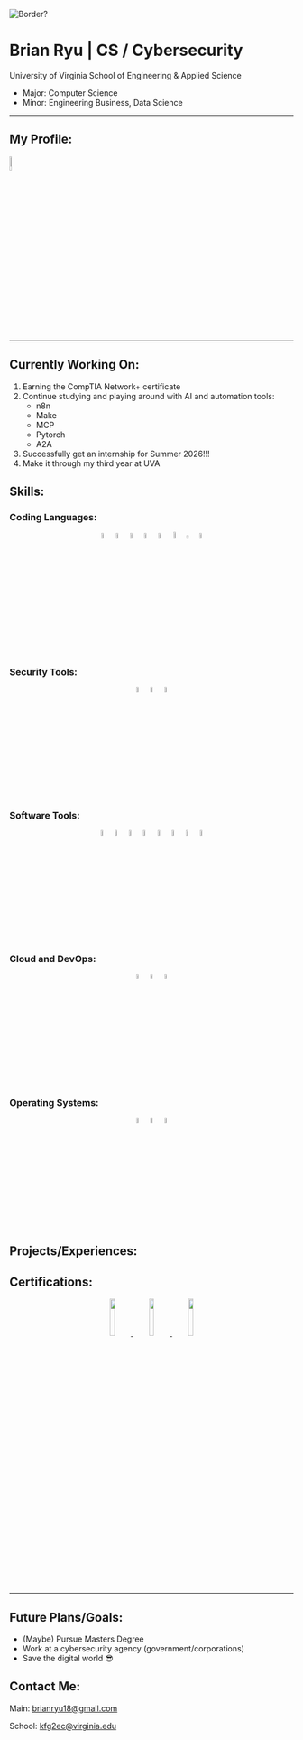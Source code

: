 ![Border?](https://www.epiqglobal.com/epiq/media/sites/Cyber-Incident-Header.jpg?ext=.jpg|height=100)

# Brian Ryu | CS / Cybersecurity

University of Virginia School of Engineering & Applied Science
- Major: Computer Science
- Minor: Engineering Business, Data Science

--------
## My Profile: 
<a href="https://www.linkedin.com/in/brian-ryu-5537a3345/">
<img src="https://upload.wikimedia.org/wikipedia/commons/thumb/c/ca/LinkedIn_logo_initials.png/500px-LinkedIn_logo_initials.png" width=8% height=8%>
</a>

--------
## Currently Working On:
1. Earning the CompTIA Network+ certificate
2. Continue studying and playing around with AI and automation tools:
    - n8n
    - Make
    - MCP
    - Pytorch
    - A2A
3. Successfully get an internship for Summer 2026!!!
4. Make it through my third year at UVA

## Skills:

### Coding Languages: 
<p align="center">
    <img src="https://upload.wikimedia.org/wikipedia/commons/thumb/c/c3/Python-logo-notext.svg/1200px-Python-logo-notext.svg.png" width=5%><img src="https://cdn4.iconfinder.com/data/icons/logos-and-brands/512/181_Java_logo_logos-512.png" width=5%><img src="https://upload.wikimedia.org/wikipedia/commons/thumb/9/99/Unofficial_JavaScript_logo_2.svg/2048px-Unofficial_JavaScript_logo_2.svg.png" width=5%><img src="https://upload.wikimedia.org/wikipedia/commons/thumb/4/4b/Bash_Logo_Colored.svg/2048px-Bash_Logo_Colored.svg.png" width=5%><img src="https://upload.wikimedia.org/wikipedia/commons/1/19/C_Logo.png" width=5%><img src="https://upload.wikimedia.org/wikipedia/commons/thumb/6/61/HTML5_logo_and_wordmark.svg/768px-HTML5_logo_and_wordmark.svg.png?20170517184425" width=5.5%><img src="https://upload.wikimedia.org/wikipedia/commons/d/d5/CSS3_logo_and_wordmark.svg" width=3.85%><img src="https://upload.wikimedia.org/wikipedia/commons/thumb/2/21/Matlab_Logo.png/1200px-Matlab_Logo.png" width=5%>
</p>

### Security Tools:
<p align="center">
    <img src="https://upload.wikimedia.org/wikipedia/commons/c/c6/Wireshark_icon_new.png?20230509085415" width=5%><img src="https://upload.wikimedia.org/wikipedia/commons/thumb/2/2b/Kali-dragon-icon.svg/1024px-Kali-dragon-icon.svg.png?20211125065834" width=5%><img src="https://upload.wikimedia.org/wikipedia/commons/7/73/Logo_nmap.png" width=5%>
</p>

### Software Tools:
<p align="center">
    <img src="https://upload.wikimedia.org/wikipedia/commons/thumb/3/3f/Git_icon.svg/2048px-Git_icon.svg.png" width=5%><img src="https://upload.wikimedia.org/wikipedia/commons/thumb/9/91/Octicons-mark-github.svg/2048px-Octicons-mark-github.svg.png" width=5%><img src="https://upload.wikimedia.org/wikipedia/commons/thumb/9/9a/Visual_Studio_Code_1.35_icon.svg/1024px-Visual_Studio_Code_1.35_icon.svg.png" width=5%><img src="https://upload.wikimedia.org/wikipedia/commons/thumb/e/ef/JetBrains_IntelliJ_IDEA_Product_Icon.svg/1200px-JetBrains_IntelliJ_IDEA_Product_Icon.svg.png" width=5%><img src="https://upload.wikimedia.org/wikipedia/commons/thumb/1/1d/PyCharm_Icon.svg/2048px-PyCharm_Icon.svg.png" width=5%><img src="https://upload.wikimedia.org/wikipedia/commons/thumb/4/4c/Adobe_Creative_Cloud_rainbow_icon.svg/1200px-Adobe_Creative_Cloud_rainbow_icon.svg.png" width=5%><img src="https://upload.wikimedia.org/wikipedia/commons/thumb/6/6a/Godot_icon.svg/2048px-Godot_icon.svg.png" width=5%><img src="https://wiredwhite.com/wp-content/uploads/2025/08/autodesk-fusion-360-logo-png_seeklogo-482400.png" width=5%>
</p>

### Cloud and DevOps:
<p align="center">
    <img src="https://upload.wikimedia.org/wikipedia/commons/thumb/9/93/Amazon_Web_Services_Logo.svg/1200px-Amazon_Web_Services_Logo.svg.png" width=5%><img src="https://img.icons8.com/fluent/512/terraform.png" width=5%><img src="https://upload.wikimedia.org/wikipedia/commons/2/24/Ansible_logo.svg" width=5%>
</p>

### Operating Systems:
<p align="center">
    <img src="https://static.wikia.nocookie.net/logopedia/images/a/a5/Tux_%283-color%29.svg/revision/latest/scale-to-width-down/1200?cb=20241002064834" width=5%><img src="https://upload.wikimedia.org/wikipedia/commons/c/c7/Windows_logo_-_2012.png" width=5%><img src="https://upload.wikimedia.org/wikipedia/commons/thumb/2/22/MacOS_logo_%282017%29.svg/768px-MacOS_logo_%282017%29.svg.png?20210723125421" width=5%>
</p>

## Projects/Experiences:

## Certifications:
<p align="center">
<a href="https://www.credly.com/badges/3a6e4ec8-aa36-4ed8-bcb9-2e09041a0507/public_url">
<img src="https://images.credly.com/size/680x680/images/80d8a06a-c384-42bf-ad36-db81bce5adce/blob" width=13% height=13%>
</a>
<a href="https://www.credly.com/badges/6ad9be2d-1fc5-48b1-858d-0788859023d6/public_url">
<img src="https://images.credly.com/size/220x220/images/00634f82-b07f-4bbd-a6bb-53de397fc3a6/image.png" width=13% height=13%>
</a>
<a href="https://www.credly.com/badges/2d2c08c2-b5f8-4cc6-a068-30939b30e8f7/public_url">
<img src="https://images.credly.com/size/220x220/images/394e8e2a-e84b-4150-b52f-f5ec9b1a1e61/image.png" width=13% height=13%>
</a>
</p>

--------

## Future Plans/Goals:
* (Maybe) Pursue Masters Degree
* Work at a cybersecurity agency (government/corporations)
* Save the digital world 😎

## Contact Me:
Main: brianryu18@gmail.com

School: kfg2ec@virginia.edu


<!--
**ShiXzYz/ShiXzYz** is a ✨ _special_ ✨ repository because its `README.md` (this file) appears on your GitHub profile.

Here are some ideas to get you started:

- 🔭 I’m currently working on ...
- 🌱 I’m currently learning ...
- 👯 I’m looking to collaborate on ...
- 🤔 I’m looking for help with ...
- 💬 Ask me about ...
- 📫 How to reach me: ...
- 😄 Pronouns: ...
- ⚡ Fun fact: ...
-->
